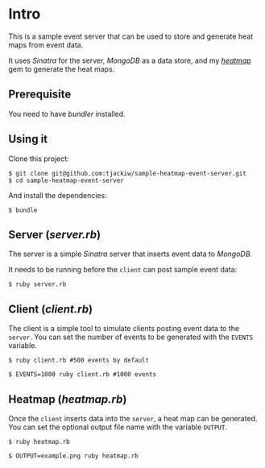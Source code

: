 # Intro

This is a sample event server that can be used to store and generate heat maps from event data.

It uses *Sinatra* for the server, *MongoDB* as a data store, and my *[heatmap](https://github.com/tjackiw/heatmap)* gem to generate the heat maps.

## Prerequisite

You need to have *bundler* installed. 


## Using it

Clone this project:

	$ git clone git@github.com:tjackiw/sample-heatmap-event-server.git
	$ cd sample-heatmap-event-server

And install the dependencies:

	$ bundle

## Server (*server.rb*)

The server is a simple *Sinatra* server that inserts event data to *MongoDB*. 

It needs to be running before the `client` can post sample event data:

	$ ruby server.rb

## Client (*client.rb*)

The client is a simple tool to simulate clients posting event data to the `server`. You can set the number of events to be generated with the `EVENTS` variable.

	$ ruby client.rb #500 events by default
	
	$ EVENTS=1000 ruby client.rb #1000 events
	
## Heatmap (*heatmap.rb*)

Once the `client` inserts data into the `server`, a heat map can be generated. You can set the optional output file name with the variable `OUTPUT`.

	$ ruby heatmap.rb
	
	$ OUTPUT=example.png ruby heatmap.rb